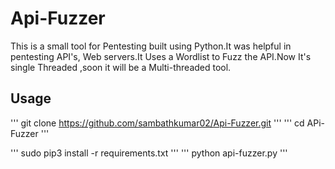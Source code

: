 # Api-Fuzzer
  This is a small tool for Pentesting built using Python.It was helpful in pentesting API's, Web servers.It Uses a Wordlist to Fuzz the API.Now It's single Threaded ,soon it will be a Multi-threaded tool.

## Usage
'''
git clone https://github.com/sambathkumar02/Api-Fuzzer.git
'''
'''
cd APi-Fuzzer
'''

'''
sudo pip3 install -r requirements.txt
'''
'''
python api-fuzzer.py
'''
